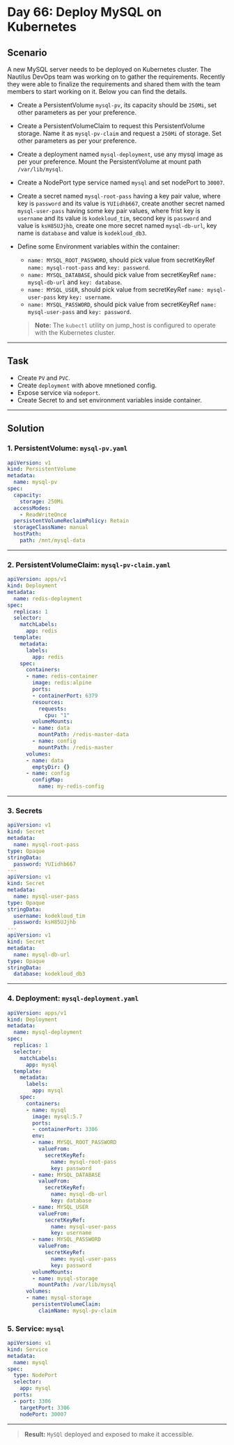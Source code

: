 # Day 66: Deploy MySQL on Kubernetes

## Scenario

A new MySQL server needs to be deployed on Kubernetes cluster. The Nautilus DevOps team was working on to gather the requirements. Recently they were able to finalize the requirements and shared them with the team members to start working on it. Below you can find the details.

- Create a PersistentVolume `mysql-pv`, its capacity should be `250Mi`, set other parameters as per your preference.
- Create a PersistentVolumeClaim to request this PersistentVolume storage. Name it as `mysql-pv-claim` and request a `250Mi` of storage. Set other parameters as per your preference.
- Create a deployment named `mysql-deployment`, use any mysql image as per your preference. Mount the PersistentVolume at mount path `/var/lib/mysql`.
- Create a NodePort type service named `mysql` and set nodePort to `30007`.
- Create a secret named `mysql-root-pass` having a key pair value, where key is `password` and its value is `YUIidhb667`, create another secret named `mysql-user-pass` having some key pair values, where frist key is `username` and its value is `kodekloud_tim`, second key is `password` and value is `ksH85UJjhb`, create one more secret named `mysql-db-url`, key name is `database` and value is `kodekloud_db3`.
- Define some Environment variables within the container:
    
  - `name: MYSQL_ROOT_PASSWORD`, should pick value from secretKeyRef `name: mysql-root-pass` and `key: password`.
  - `name: MYSQL_DATABASE`, should pick value from secretKeyRef `name: mysql-db-url` and `key: database`.
  - `name: MYSQL_USER`, should pick value from secretKeyRef `name: mysql-user-pass` key `key: username`.
  - `name: MYSQL_PASSWORD`, should pick value from secretKeyRef `name: mysql-user-pass` and `key: password`.
    



  > **Note:** The `kubectl` utility on jump_host is configured to operate with the Kubernetes cluster.

---

## Task

- Create `PV` and `PVC`.
- Create `deployment` with above mnetioned config.
- Expose service via `nodeport`.
- Create Secret to and set environment variables inside container.


---

## Solution

### 1. PersistentVolume: `mysql-pv.yaml`

```yaml
apiVersion: v1
kind: PersistentVolume
metadata:
  name: mysql-pv
spec:
  capacity:
    storage: 250Mi
  accessModes:
    - ReadWriteOnce
  persistentVolumeReclaimPolicy: Retain
  storageClassName: manual
  hostPath:
    path: /mnt/mysql-data


```
---


### 2. PersistentVolumeClaim: `mysql-pv-claim.yaml`
```yaml
apiVersion: apps/v1
kind: Deployment
metadata:
  name: redis-deployment
spec:
  replicas: 1
  selector:
    matchLabels:
      app: redis
  template:
    metadata:
      labels:
        app: redis
    spec:
      containers:
      - name: redis-container
        image: redis:alpine
        ports:
        - containerPort: 6379
        resources:
          requests:
            cpu: "1"
        volumeMounts:
        - name: data
          mountPath: /redis-master-data
        - name: config
          mountPath: /redis-master
      volumes:
      - name: data
        emptyDir: {}
      - name: config
        configMap:
          name: my-redis-config

```
---

### 3. Secrets
```yaml
apiVersion: v1
kind: Secret
metadata:
  name: mysql-root-pass
type: Opaque
stringData:
  password: YUIidhb667
---
apiVersion: v1
kind: Secret
metadata:
  name: mysql-user-pass
type: Opaque
stringData:
  username: kodekloud_tim
  password: ksH85UJjhb
---
apiVersion: v1
kind: Secret
metadata:
  name: mysql-db-url
type: Opaque
stringData:
  database: kodekloud_db3

```
---

### 4. Deployment: `mysql-deployment.yaml`
```yaml
apiVersion: apps/v1
kind: Deployment
metadata:
  name: mysql-deployment
spec:
  replicas: 1
  selector:
    matchLabels:
      app: mysql
  template:
    metadata:
      labels:
        app: mysql
    spec:
      containers:
      - name: mysql
        image: mysql:5.7
        ports:
        - containerPort: 3306
        env:
        - name: MYSQL_ROOT_PASSWORD
          valueFrom:
            secretKeyRef:
              name: mysql-root-pass
              key: password
        - name: MYSQL_DATABASE
          valueFrom:
            secretKeyRef:
              name: mysql-db-url
              key: database
        - name: MYSQL_USER
          valueFrom:
            secretKeyRef:
              name: mysql-user-pass
              key: username
        - name: MYSQL_PASSWORD
          valueFrom:
            secretKeyRef:
              name: mysql-user-pass
              key: password
        volumeMounts:
        - name: mysql-storage
          mountPath: /var/lib/mysql
      volumes:
      - name: mysql-storage
        persistentVolumeClaim:
          claimName: mysql-pv-claim
```

### 5. Service: `mysql`

```yaml
apiVersion: v1
kind: Service
metadata:
  name: mysql
spec:
  type: NodePort
  selector:
    app: mysql
  ports:
  - port: 3306
    targetPort: 3306
    nodePort: 30007

```
---

> **Result:** `MySQl` deployed and exposed to make it accessible.
